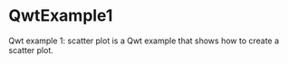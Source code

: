 # QwtExample1
Qwt example 1: scatter plot is a Qwt example that shows how to create a scatter plot.
